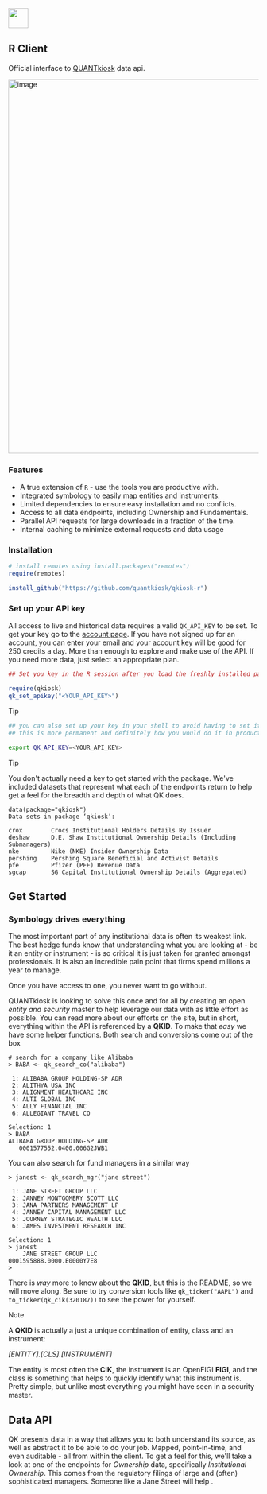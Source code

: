<img src="https://quantkiosk.com/assets/img/qk-logo.png" height="40" />

## R Client

Official interface to [QUANTkiosk](https://quantkiosk.com) data api.

<img width="753" alt="image" src="https://github.com/user-attachments/assets/5d328e70-cb5a-4a8e-b0f2-2bf4d6de8d72" />

### Features
* A true extension of `R` - use the tools you are productive with.
* Integrated symbology to easily map entities and instruments.
* Limited dependencies to ensure easy installation and no conflicts.
* Access to all data endpoints, including Ownership and Fundamentals.
* Parallel API requests for large downloads in a fraction of the time.
* Internal caching to minimize external requests and data usage

### Installation
```r
# install remotes using install.packages("remotes")
require(remotes)

install_github("https://github.com/quantkiosk/qkiosk-r")
```

### Set up your API key
All access to live and historical data requires a valid `QK_API_KEY` to be set. To get your
key go to the [account page](https://www.quantkiosk.com/account). If you have not signed up for an account, you can
enter your email and your account key will be good for 250 credits a day. More than enough to explore and
make use of the API. If you need more data, just select an appropriate plan.

```r
## Set you key in the R session after you load the freshly installed package

require(qkiosk)
qk_set_apikey("<YOUR_API_KEY>")
```

>[!TIP]
>```bash
>## you can also set up your key in your shell to avoid having to set it in R
>## this is more permanent and definitely how you would do it in production>
>
>export QK_API_KEY=<YOUR_API_KEY>
>```

>[!TIP]
>You don't actually need a key to get started with the package. We've included datasets that represent what each of the endpoints
>return to help get a feel for the breadth and depth of what QK does.
>```
>data(package="qkiosk")
>Data sets in package ‘qkiosk’:
>
>crox        Crocs Institutional Holders Details By Issuer
>deshaw      D.E. Shaw Institutional Ownership Details (Including Submanagers)
>nke         Nike (NKE) Insider Ownership Data
>pershing    Pershing Square Beneficial and Activist Details
>pfe         Pfizer (PFE) Revenue Data
>sgcap       SG Capital Institutional Ownership Details (Aggregated)

## Get Started

### Symbology drives everything

The most important part of any institutional data is often its weakest link. The best hedge funds know that understanding what you are
looking at - be it an entity or instrument - is so critical it is just taken for granted amongst professionals. It is also
an incredible pain point that firms spend millions a year to manage.

Once you have access to one, you never want to go without.

QUANTkiosk is looking to solve this once and for all by creating an open *entity and security* master to help
leverage our data with as little effort as possible.  You can read more about our efforts on the site, but in short, everything
within the API is referenced by a **QKID**. To make that _easy_ we have some helper functions. Both search and conversions come out of the box

```
# search for a company like Alibaba
> BABA <- qk_search_co("alibaba")

 1: ALIBABA GROUP HOLDING-SP ADR
 2: ALITHYA USA INC
 3: ALIGNMENT HEALTHCARE INC
 4: ALTI GLOBAL INC
 5: ALLY FINANCIAL INC
 6: ALLEGIANT TRAVEL CO

Selection: 1
> BABA
ALIBABA GROUP HOLDING-SP ADR 
   0001577552.0400.006G2JWB1
```
You can also search for fund managers in a similar way
```
> janest <- qk_search_mgr("jane street")

 1: JANE STREET GROUP LLC
 2: JANNEY MONTGOMERY SCOTT LLC
 3: JANA PARTNERS MANAGEMENT LP
 4: JANNEY CAPITAL MANAGEMENT LLC
 5: JOURNEY STRATEGIC WEALTH LLC
 6: JAMES INVESTMENT RESEARCH INC

Selection: 1
> janest
    JANE STREET GROUP LLC 
0001595888.0000.E0000Y7E8 
> 

```

There is *way* more to know about the **QKID**, but this is the README, so we will move along.  Be sure to try conversion tools like `qk_ticker("AAPL")` and `to_ticker(qk_cik(320187))` to see the power
for yourself.

>[!NOTE]
>A **QKID** is actually a just a unique combination of entity, class and an instrument:
>
>  *[ENTITY].[CLS].[INSTRUMENT]*
>
>The entity is most often the **CIK**, the instrument is an OpenFIGI **FIGI**, and the class is something that helps to quickly identify what this
>instrument is.  Pretty simple, but unlike most everything you might have seen in a security master.


## Data API

QK presents data in a way that allows you to both understand its source, as well as abstract it to be able to do your job. Mapped, point-in-time, and even auditable - all from within the client. 
To get a feel for this, we'll take a look at one of the endpoints for *Ownership* data,
specifically *Institutional Ownership*. This comes from the regulatory filings of large and (often) sophisticated managers. Someone like a Jane Street will help .

```

```






